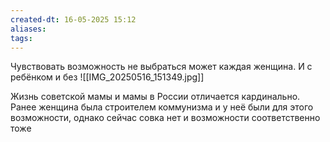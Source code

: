 ```yaml
---
created-dt: 16-05-2025 15:12
aliases: 
tags:
---
```

Чувствовать возможность не выбраться может каждая женщина. И с ребёнком и без
![[IMG_20250516_151349.jpg]]

Жизнь советской мамы и мамы в России отличается кардинально. Ранее женщина была строителем коммунизма и у неё были для этого возможности, однако сейчас совка нет и возможности соответственно тоже